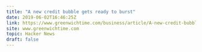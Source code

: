 ```yaml
---
title: "A new credit bubble gets ready to burst"
date: 2019-06-02T16:46:25Z
link: https://www.greenwichtime.com/business/article/A-new-credit-bubble-gets-ready-to-burst-13911193.php?utm_medium=RSS&utm_source=hune
site: www.greenwichtime.com
topic: Hacker News
draft: false
---
```

